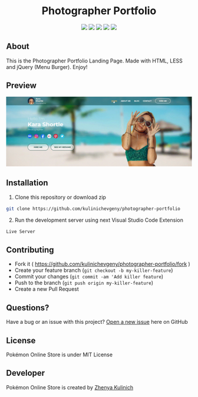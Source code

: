 <h1 align="center">Photographer Portfolio</h1>

<p align="center">
    <a href="https://github.com/kulinichevgeny/photographer-portfolio/graphs/contributors" alt="Contributors">
        <img src="https://img.shields.io/github/contributors/kulinichevgeny/photographer-portfolio" /></a>
    <a href="#" alt="Activity">
        <img src="https://img.shields.io/github/commit-activity/m/kulinichevgeny/photographer-portfolio" /></a>
    <a href="#" alt="Last commit">
        <img src="https://img.shields.io/github/last-commit/kulinichevgeny/photographer-portfolio" /></a>
    <a href="https://github.com/kulinichevgeny/photographer-portfolio/blob/master/LICENSE" alt="License">
        <img src="https://img.shields.io/github/license/kulinichevgeny/photographer-portfolio.svg" /></a>
    <a href="#" alt="License">
        <img src="https://badge.fury.io/js/npm.svg" /></a>
</p>


## About
This is the Photographer Portfolio Landing Page. Made with HTML, LESS and jQuery (Menu Burger). Enjoy!

## Preview
<p align=center>
    <img alt="GIF" src="images/preview.gif" width="1080px" />
</p>

## Installation
1. Clone this repository or download zip
```bash
git clone https://github.com/kulinichevgeny/photographer-portfolio
```

2. Run the development server using next Visual Studio Code Extension
```bash
Live Server
```

## Contributing
- Fork it ( https://github.com/kulinichevgeny/photographer-portfolio/fork )
- Create your feature branch (`git checkout -b my-killer-feature`)
- Commit your changes (`git commit -am 'Add killer feature`)
- Push to the branch (`git push origin my-killer-feature`)
- Create a new Pull Request

## Questions?
Have a bug or an issue with this project? [Open a new issue](https://github.com/kulinichevgeny/photographer-portfolio/issues/new) here on GitHub

## License
Pokémon Online Store is under MIT License

## Developer
Pokémon Online Store is created by [Zhenya Kulinich](https://github.com/kulinichevgeny)